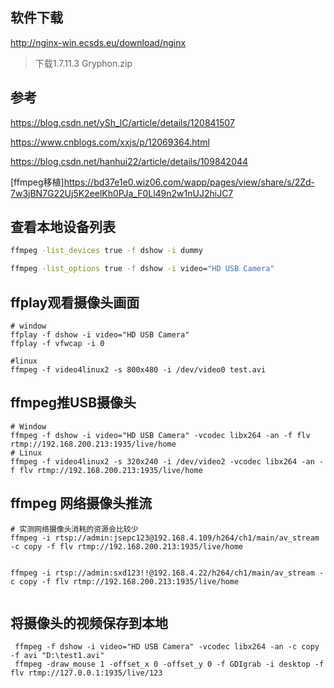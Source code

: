 ## 软件下载

http://nginx-win.ecsds.eu/download/nginx 

> 下载1.7.11.3 Gryphon.zip 



## 参考

https://blog.csdn.net/ySh_lC/article/details/120841507

https://www.cnblogs.com/xxjs/p/12069364.html

https://blog.csdn.net/hanhui22/article/details/109842044

[ffmpeg移植]https://bd37e1e0.wiz06.com/wapp/pages/view/share/s/2Zd-7w3jBN7G22Uj5K2eelKh0PJa_F0Ll49n2w1nUJ2hiJC7



## 查看本地设备列表

```cmd
ffmpeg -list_devices true -f dshow -i dummy

ffmpeg -list_options true -f dshow -i video="HD USB Camera"  


```

## ffplay观看摄像头画面

```shell
# window
ffplay -f dshow -i video="HD USB Camera"
ffplay -f vfwcap -i 0

#linux
ffmpeg -f video4linux2 -s 800x480 -i /dev/video0 test.avi
```

##  ffmpeg推USB摄像头

```shell
# Window
ffmpeg -f dshow -i video="HD USB Camera" -vcodec libx264 -an -f flv rtmp://192.168.200.213:1935/live/home
# Linux 
ffmpeg -f video4linux2 -s 320x240 -i /dev/video2 -vcodec libx264 -an -f flv rtmp://192.168.200.213:1935/live/home

```

## ffmpeg 网络摄像头推流

```shell
# 实测网络摄像头消耗的资源会比较少
ffmpeg -i rtsp://admin:jsepc123@192.168.4.109/h264/ch1/main/av_stream -c copy -f flv rtmp://192.168.200.213:1935/live/home


ffmpeg -i rtsp://admin:sxd123!!@192.168.4.22/h264/ch1/main/av_stream -c copy -f flv rtmp://192.168.200.213:1935/live/home


```





## 将摄像头的视频保存到本地

```
 ffmpeg -f dshow -i video="HD USB Camera" -vcodec libx264 -an -c copy -f avi "D:\test1.avi"
 ffmpeg -draw_mouse 1 -offset_x 0 -offset_y 0 -f GDIgrab -i desktop -f flv rtmp://127.0.0.1:1935/live/123
```

